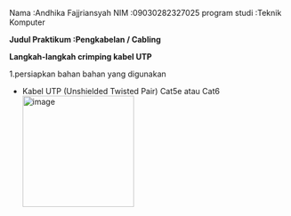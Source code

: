 Nama :Andhika Fajjriansyah
NIM  :09030282327025
program studi :Teknik Komputer

**Judul Praktikum :Pengkabelan / Cabling** 

**Langkah-langkah crimping kabel UTP**

1.persiapkan bahan bahan yang digunakan
- Kabel UTP (Unshielded Twisted Pair) Cat5e atau Cat6
<img src="https://github.com/user-attachments/assets/c143de95-4713-4a48-aaac-3fba3f7c84b7" alt="image"
width="200">
